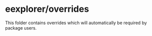 # eexplorer/overrides

This folder contains overrides which will automatically be required by package users.

